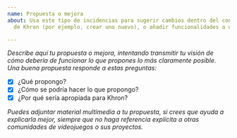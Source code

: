```yaml
---
name: Propuesta o mejora
about: Usa este tipo de incidencias para sugerir cambios dentro del conjunto de plugins
  de Khron (por ejemplo, crear uno nuevo), o añadir funcionalidades a uno existente.

---
```


*Describe aquí tu propuesta o mejora, intentando transmitir tu visión de cómo debería de funcionar lo que propones lo más claramente posible. Una buena propuesta responde a estas preguntas:*

- [x] ¿Qué propongo?
- [x] ¿Cómo se podría hacer lo que propongo?
- [x] ¿Por qué sería apropiada para Khron?

*Puedes adjuntar material multimedia a tu propuesta, si crees que ayuda a explicarla mejor, siempre que no haga referencia explícita a otras comunidades de videojuegos o sus proyectos.*
